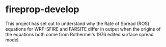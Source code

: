 # fireprop-develop

This project has set out to understand why the Rate of Spread (ROS) equations for WRF-SFIRE and FARSITE differ in output when the origins of the equations both come from Rothermel's 1976 edited surface spread model.

